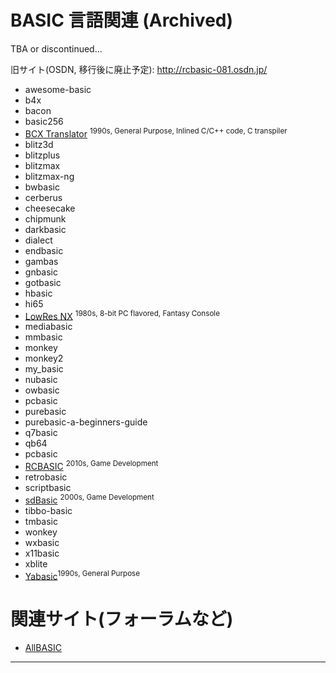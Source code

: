 # BASIC 言語関連 (Archived)

TBA or discontinued...

旧サイト(OSDN, 移行後に廃止予定): http://rcbasic-081.osdn.jp/

 * awesome-basic
 * b4x
 * bacon
 * basic256
 * [BCX Translator](https://github.com/thundervox/thundervox.github.io/tree/main/081/bcxbasiccoders/) <sup>1990s, General Purpose, Inlined C/C++ code, C transpiler</sup>
 * blitz3d
 * blitzplus
 * blitzmax
 * blitzmax-ng
 * bwbasic
 * cerberus
 * cheesecake
 * chipmunk
 * darkbasic
 * dialect
 * endbasic
 * gambas
 * gnbasic
 * gotbasic
 * hbasic
 * hi65
 * [LowRes NX](./lowresnx/) <sup>1980s, 8-bit PC flavored, Fantasy Console</sup>
 * mediabasic
 * mmbasic
 * monkey
 * monkey2
 * my_basic
 * nubasic
 * owbasic
 * pcbasic
 * purebasic
 * purebasic-a-beginners-guide
 * q7basic
 * qb64
 * pcbasic
 * [RCBASIC](https://github.com/thundervox/thundervox.github.io/tree/main/081/rcbasic) <sup>2010s, Game Development</sup>
 * retrobasic<sup></sup>
 * scriptbasic
 * [sdBasic](https://github.com/thundervox/thundervox.github.io/tree/main/081/sdlbasic) <sup>2000s, Game Development</sup>
 * tibbo-basic
 * tmbasic
 * wonkey
 * wxbasic
 * x11basic
 * xblite
 * [Yabasic](https://github.com/thundervox/thundervox.github.io/tree/main/081/yabasic)<sup>1990s, General Purpose</sup>


# 関連サイト(フォーラムなど)
 * [AllBASIC](https://allbasic.info/forum/index.php)

---
